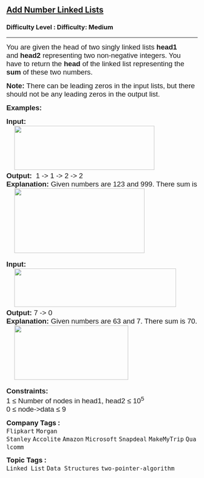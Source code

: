 <h2><a href="https://www.geeksforgeeks.org/problems/add-two-numbers-represented-by-linked-lists/1?page=1&category=Linked%20List&difficulty=Medium&sortBy=submissions">Add Number Linked Lists</a></h2><h3>Difficulty Level : Difficulty: Medium</h3><hr><div class="problems_problem_content__Xm_eO"><p><span style="font-size: 14pt; font-family: arial, helvetica, sans-serif;">You are given the head of two singly linked lists <strong>head1</strong> and&nbsp;</span><strong style="font-family: arial, helvetica, sans-serif; font-size: 18.6667px;">head2</strong><strong style="font-family: arial, helvetica, sans-serif; font-size: 14pt;">&nbsp;</strong><span style="font-family: arial, helvetica, sans-serif; font-size: 14pt;">representing two non-negative integers. You have to return the </span><strong style="font-family: arial, helvetica, sans-serif; font-size: 14pt;">head</strong><span style="font-family: arial, helvetica, sans-serif; font-size: 14pt;"> of the linked list representing the <strong>sum</strong> of these two numbers.</span></p>
<p><span style="font-size: 14pt; font-family: arial, helvetica, sans-serif;"><strong>Note:&nbsp;</strong>There can be leading zeros in the input lists, but there should not be any leading zeros in the output list.</span></p>
<p><span style="font-size: 14pt; font-family: arial, helvetica, sans-serif;"><strong>Examples:</strong></span></p>
<pre><span style="font-size: 14pt; font-family: arial, helvetica, sans-serif;"><strong>Input: <br></strong> &nbsp; &nbsp;<img src="https://media.geeksforgeeks.org/img-practice/prod/addEditProblem/700043/Web/Other/blobid0_1756528595.webp" width="369" height="116"><br><strong>Output:  </strong>1 -&gt; 1 -&gt; 2 -&gt; 2<strong>
Explanation: </strong>Given numbers are 123 and 999. There sum is 1122.<br> &nbsp; &nbsp;<img src="https://media.geeksforgeeks.org/img-practice/prod/addEditProblem/700043/Web/Other/blobid1_1756528625.webp" width="343" height="170"><br></span></pre>
<pre><span style="font-size: 14pt; font-family: arial, helvetica, sans-serif;"><strong>Input: <br></strong>    <img src="https://media.geeksforgeeks.org/img-practice/prod/addEditProblem/904503/Web/Other/blobid2_1756118387.webp" width="426" height="101"><br><strong>Output: </strong>7 -&gt; 0 <br><strong>Explanation: </strong>Given numbers are 63 and 7. There sum is 70.<br>    <img src="https://media.geeksforgeeks.org/img-practice/prod/addEditProblem/904503/Web/Other/blobid0_1756117472.webp" width="300" height="143"></span></pre>
<p><span style="font-size: 14pt; font-family: arial, helvetica, sans-serif;"><strong>Constraints:</strong></span><br><span style="font-size: 14pt; font-family: arial, helvetica, sans-serif;">1 ≤ Number of nodes in head1, head2</span><span style="font-family: arial, helvetica, sans-serif; font-size: 14pt;"> ≤ 10<sup>5</sup></span><sup style="font-family: arial, helvetica, sans-serif;"><br></sup><span style="font-size: 14pt; font-family: arial, helvetica, sans-serif;">0 ≤ node</span><span style="font-family: arial, helvetica, sans-serif; font-size: 18.6667px;">-&gt;data</span><span style="font-family: arial, helvetica, sans-serif; font-size: 14pt;"> ≤ 9</span></p></div><p><span style=font-size:18px><strong>Company Tags : </strong><br><code>Flipkart</code>&nbsp;<code>Morgan Stanley</code>&nbsp;<code>Accolite</code>&nbsp;<code>Amazon</code>&nbsp;<code>Microsoft</code>&nbsp;<code>Snapdeal</code>&nbsp;<code>MakeMyTrip</code>&nbsp;<code>Qualcomm</code>&nbsp;<br><p><span style=font-size:18px><strong>Topic Tags : </strong><br><code>Linked List</code>&nbsp;<code>Data Structures</code>&nbsp;<code>two-pointer-algorithm</code>&nbsp;